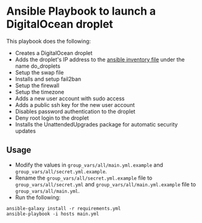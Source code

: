# Ansible Playbook to launch a DigitalOcean droplet

This playbook does the following:
- Creates a DigitalOcean droplet
- Adds the droplet's IP address to the [ansible inventory file](hosts) under the name do_droplets
- Setup the swap file
- Installs and setup fail2ban
- Setup the firewall
- Setup the timezone
- Adds a new user account with sudo access
- Adds a public ssh key for the new user account
- Disables password authentication to the droplet
- Deny root login to the droplet
- Installs the UnattendedUpgrades package for automatic security updates

## Usage

- Modify the values in `group_vars/all/main.yml.example` and `group_vars/all/secret.yml.example`.
- Rename the `group_vars/all/secret.yml.example` file to `group_vars/all/secret.yml` and `group_vars/all/main.yml.example` file to `group_vars/all/main.yml`.
- Run the following:
```
ansible-galaxy install -r requirements.yml
ansible-playbook -i hosts main.yml
```
